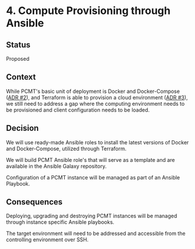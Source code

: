 # 4. Compute Provisioning through Ansible

## Status

Proposed

## Context

While PCMT's basic unit of deployment is Docker and Docker-Compose 
([ADR #2](adr-002.md)), and Terraform is able to provision a cloud environment 
([ADR #3](adr-003.md)), we still need to address a gap where the computing 
environment needs to be provisioned and client configuration needs to be loaded.

## Decision

We will use ready-made Ansible roles to install the latest versions of
Docker and Docker-Compose, utilized through Terraform.

We will build PCMT Ansible role's that will serve as a template and are 
available in the Ansible Galaxy repository.

Configuration of a PCMT instance will be managed as part of an Ansible Playbook.

## Consequences

Deploying, upgrading and destroying PCMT instances will be managed through
instance specific Ansible playbooks.

The target environment will need to be addressed and accessible from the
controlling environment over SSH.
